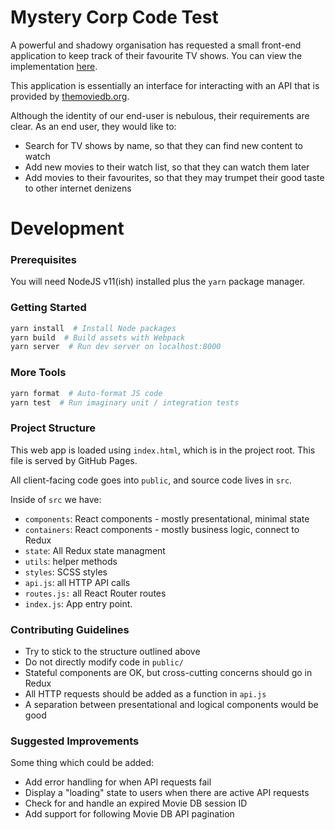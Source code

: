 # Mystery Corp Code Test

A powerful and shadowy organisation has requested a small front-end application to keep track of their favourite TV shows. You can view the implementation [here](https://mattsegal.github.io/mystery-corp-code-test/).

This application is essentially an interface for interacting with an API that is provided by [themoviedb.org](https://www.themoviedb.org/documentation/api).

Although the identity of our end-user is nebulous, their requirements are clear. As an end user, they would like to:

- Search for TV shows by name, so that they can find new content to watch
- Add new movies to their watch list, so that they can watch them later
- Add movies to their favourites, so that they may trumpet their good taste to other internet denizens

# Development

### Prerequisites

You will need NodeJS v11(ish) installed plus the `yarn` package manager.

### Getting Started

```bash
yarn install  # Install Node packages
yarn build  # Build assets with Webpack
yarn server  # Run dev server on localhost:8000
```

### More Tools

```bash
yarn format  # Auto-format JS code
yarn test  # Run imaginary unit / integration tests
```

### Project Structure

This web app is loaded using `index.html`, which is in the project root. This file is served by GitHub Pages.

All client-facing code goes into `public`, and source code lives in `src`.

Inside of `src` we have:

- `components`: React components - mostly presentational, minimal state
- `containers`: React components - mostly business logic, connect to Redux
- `state`: All Redux state managment
- `utils`: helper methods
- `styles`: SCSS styles
- `api.js`: all HTTP API calls
- `routes.js:` all React Router routes
- `index.js`: App entry point.

### Contributing Guidelines

- Try to stick to the structure outlined above
- Do not directly modify code in `public/`
- Stateful components are OK, but cross-cutting concerns should go in Redux
- All HTTP requests should be added as a function in `api.js`
- A separation between presentational and logical components would be good

### Suggested Improvements

Some thing which could be added:

- Add error handling for when API requests fail
- Display a "loading" state to users when there are active API requests
- Check for and handle an expired Movie DB session ID
- Add support for following Movie DB API pagination
